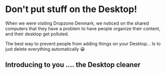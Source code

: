# Don't put stuff on the Desktop!

When we were visiting Dropzone Denmark, we noticed on the shared computers 
that they have a problem to have people organize their content, and their
desktop get polluted.


The best way to prevent people from adding things on your Desktop...
Is to just delete everything automatically 😀


## Introducing to you .... the Desktop cleaner



